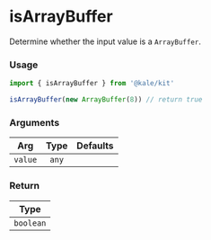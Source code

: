 # isArrayBuffer

Determine whether the input value is a `ArrayBuffer`.

### Usage

```ts
import { isArrayBuffer } from '@kale/kit'

isArrayBuffer(new ArrayBuffer(8)) // return true
```

### Arguments

| Arg     | Type  | Defaults |
| ------- | :---: | -------: |
| `value` | `any` |          |

### Return

|   Type    |
| :-------: |
| `boolean` |
